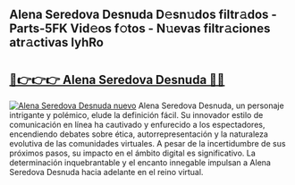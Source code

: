 ## Alena Seredova Desnuda D𝚎sn𝚞dos filtr𝚊dos - Parts-5FK Vid𝚎os f𝚘tos - N𝚞evas filtr𝚊ciones atr𝚊ctivas lyhRo

# <h2><a href="http://mb9h84.tromn.icu/?c=Alena+Seredova+Desnuda">🔗👉👉👉 Alena Seredova Desnuda 🔗🔗</a></h2>

[![Alena Seredova Desnuda nuevo](https://i.imgur.com/pEAQMta.gif)](http://mb9h84.tromn.icu/?c=Alena+Seredova+Desnuda)
Alena Seredova Desnuda, un personaje intrigante y polémico, elude la definición fácil. Su innovador estilo de comunicación en línea ha cautivado y enfurecido a los espectadores, encendiendo debates sobre ética, autorrepresentación y la naturaleza evolutiva de las comunidades virtuales. A pesar de la incertidumbre de sus próximos pasos, su impacto en el ámbito digital es significativo. La determinación inquebrantable y el encanto innegable impulsan a Alena Seredova Desnuda hacia adelante en el reino virtual.
